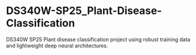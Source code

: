 # DS340W-SP25_Plant-Disease-Classification
DS340W SP25 Plant disease classification project using robust training data and lightweight deep neural architectures.
